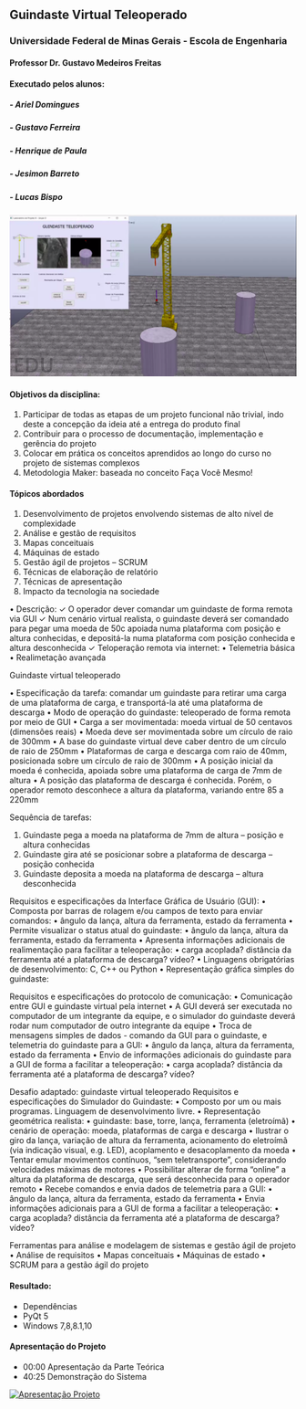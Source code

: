 ## Guindaste Virtual Teleoperado

### Universidade Federal de Minas Gerais - Escola de Engenharia
#### Professor Dr. Gustavo Medeiros Freitas
#### Executado pelos alunos:
##### - Ariel  Domingues
##### - Gustavo Ferreira
##### - Henrique de Paula
##### - Jesimon Barreto
##### - Lucas Bispo


![execu](https://github.com/jesimonbarreto/TeleoperatedCrane/blob/master/image_ex.png?raw=true)



#### Objetivos da disciplina:
1. Participar de todas as etapas de um projeto funcional
não trivial, indo deste a concepção da ideia até a entrega
do produto final
2. Contribuir para o processo de documentação,
implementação e gerência do projeto
3. Colocar em prática os conceitos aprendidos ao longo do
curso no projeto de sistemas complexos
4. Metodologia Maker: baseada no conceito Faça Você
Mesmo!

#### Tópicos abordados
1. Desenvolvimento de projetos envolvendo sistemas de alto
nível de complexidade
2. Análise e gestão de requisitos
3. Mapas conceituais
4. Máquinas de estado
5. Gestão ágil de projetos – SCRUM
6. Técnicas de elaboração de relatório
7. Técnicas de apresentação
8. Impacto da tecnologia na sociedade


• Descrição:
✓ O operador dever comandar um guindaste de forma remota via GUI
✓ Num cenário virtual realista, o guindaste deverá ser comandado para pegar uma moeda de 50c apoiada numa plataforma com posição e altura conhecidas, e depositá-la numa plataforma com posição conhecida e altura desconhecida
✓ Teloperação remota via internet:
• Telemetria básica
• Realimetação avançada

Guindaste virtual teleoperado

• Especificação da tarefa: comandar um guindaste para retirar uma carga de uma
plataforma de carga, e transportá-la até uma plataforma de descarga
• Modo de operação do guindaste: teleoperado de forma remota por meio de
GUI
• Carga a ser movimentada: moeda virtual de 50 centavos (dimensões reais)
• Moeda deve ser movimentada sobre um círculo de raio de 300mm
• A base do guindaste virtual deve caber dentro de um círculo de raio de 250mm
• Plataformas de carga e descarga com raio de 40mm, posicionada sobre um
círculo de raio de 300mm
• A posição inicial da moeda é conhecida, apoiada sobre uma plataforma de
carga de 7mm de altura
• A posição das plataforma de descarga é conhecida. Porém, o operador remoto
desconhece a altura da plataforma, variando entre 85 a 220mm

Sequência de tarefas:
1. Guindaste pega a moeda na plataforma de 7mm de altura – posição e altura
conhecidas
2. Guindaste gira até se posicionar sobre a plataforma de descarga – posição conhecida
3. Guindaste deposita a moeda na plataforma de descarga – altura desconhecida

Requisitos e especificações da Interface Gráfica de Usuário (GUI):
• Composta por barras de rolagem e/ou campos de texto para enviar comandos:
• ângulo da lança, altura da ferramenta, estado da ferramenta
• Permite visualizar o status atual do guindaste:
• ângulo da lança, altura da ferramenta, estado da ferramenta
• Apresenta informações adicionais de realimentação para facilitar a teleoperação:
• carga acoplada? distância da ferramenta até a plataforma de descarga? vídeo?
• Linguagens obrigatórias de desenvolvimento: C, C++ ou Python
• Representação gráfica simples do guindaste:

Requisitos e especificações do protocolo de comunicação:
• Comunicação entre GUI e guindaste virtual pela internet
• A GUI deverá ser executada no computador de um integrante da equipe, e o
simulador do guindaste deverá rodar num computador de outro integrante da
equipe
• Troca de mensagens simples de dados - comando da GUI para o guindaste, e
telemetria do guindaste para a GUI:
• ângulo da lança, altura da ferramenta, estado da ferramenta
• Envio de informações adicionais do guindaste para a GUI de forma a facilitar a
teleoperação:
• carga acoplada? distância da ferramenta até a plataforma de descarga? vídeo?

Desafio adaptado: guindaste virtual teleoperado
Requisitos e especificações do Simulador do Guindaste:
• Composto por um ou mais programas. Linguagem de desenvolvimento livre.
• Representação geométrica realista:
• guindaste: base, torre, lança, ferramenta (eletroímã)
• cenário de operação: moeda, plataformas de carga e descarga
• Ilustrar o giro da lança, variação de altura da ferramenta, acionamento do
eletroímã (via indicação visual, e.g. LED), acoplamento e desacoplamento da
moeda
• Tentar emular movimentos contínuos, “sem teletransporte”, considerando
velocidades máximas de motores
• Possibilitar alterar de forma “online” a altura da plataforma de descarga, que
será desconhecida para o operador remoto
• Recebe comandos e envia dados de telemetria para a GUI:
• ângulo da lança, altura da ferramenta, estado da ferramenta
• Envia informações adicionais para a GUI de forma a facilitar a teleoperação:
• carga acoplada? distância da ferramenta até a plataforma de descarga? vídeo?

Ferramentas para análise e modelagem de sistemas e gestão ágil de projeto
• Análise de requisitos
• Mapas conceituais
• Máquinas de estado
• SCRUM para a gestão ágil do projeto

####  Resultado:
- Dependências
- PyQt 5
- Windows 7,8,8.1,10

#### Apresentação do Projeto
- 00:00 Apresentação da Parte Teórica
- 40:25 Demonstração do Sistema


[![Apresentação Projeto](https://image.flaticon.com/icons/png/512/174/174883.png)](https://www.youtube.com/watch?v=YCgK2n9LpuQ&feature=youtu.be)
